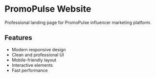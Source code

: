 # PromoPulse Website

Professional landing page for PromoPulse influencer marketing platform.

## Features
- Modern responsive design
- Clean and professional UI
- Mobile-friendly layout
- Interactive elements
- Fast performance
